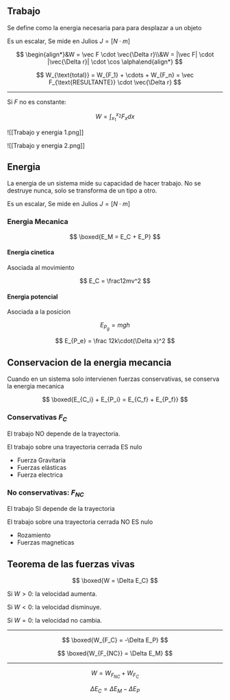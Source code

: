 ## Trabajo

Se define como la energia necesaria para para desplazar a un objeto

Es un escalar, Se mide en Julios $J = [N\cdot m]$

$$
\begin{align*}&W = \vec F \cdot \vec{\Delta r}\\&W = |\vec F| \cdot |\vec{\Delta r}| \cdot \cos \alpha\end{align*}
$$

$$
W_{\text{total}} = W_{F_1} + \cdots + W_{F_n} = \vec F_{\text{RESULTANTE}} \cdot \vec{\Delta r}
$$

---

Si $F$ no es constante:

$$
\displaystyle W = \int_{x_1}^{x_2} F_x dx
$$

![[Trabajo y energia 1.png]]

![[Trabajo y energia 2.png]]

## Energia

La energia de un sistema mide su capacidad de hacer trabajo. No se destruye nunca, solo se transforma de un tipo a otro.

Es un escalar, Se mide en Julios $J = [N\cdot m]$

### Energia Mecanica

$$
\boxed{E_M = E_C + E_P}
$$

#### Energia cinetica

Asociada al movimiento

$$
E_C = \frac12mv^2
$$

#### Energia potencial

Asociada a la posicion

$$
E_{P_g} = mgh
$$

$$
E_{P_e} = \frac 12k\cdot(\Delta x)^2
$$

## Conservacion de la energia mecancia

Cuando en un sistema solo intervienen fuerzas conservativas, se conserva la energia mecanica

$$
\boxed{E_{C_i} + E_{P_i}  = E_{C_f} + E_{P_f}}
$$

### Conservativas $F_C$

El trabajo NO depende de la trayectoria.

El trabajo sobre una trayectoria cerrada ES nulo

- Fuerza Gravitaria
- Fuerzas elásticas
- Fuerza electrica

### No conservativas: $F_{NC}$

El trabajo SI depende de la trayectoria

El trabajo sobre una trayectoria cerrada NO ES nulo

- Rozamiento
- Fuerzas magneticas

## Teorema de las fuerzas vivas

$$
\boxed{W = \Delta E_C}
$$

Si $W > 0$: la velocidad aumenta.

Si $W < 0$: la velocidad disminuye.

Si $W = 0$: la velocidad no cambia.

---

$$
\boxed{W_{F_C} = -\Delta E_P}
$$

$$
\boxed{W_{F_{NC}} = \Delta E_M}
$$

---

$$
W = W_{F_{NC}} + W_{F_C}
$$

$$
\Delta E_C = \Delta E_M - \Delta E_P
$$
